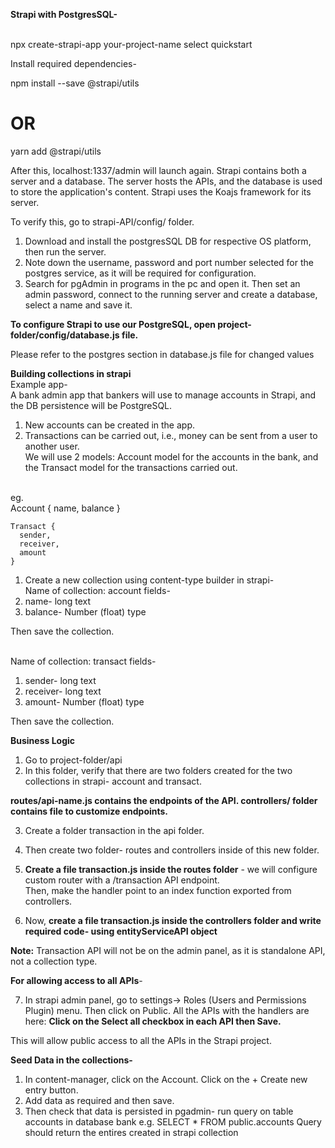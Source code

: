 **Strapi with PostgresSQL-** <br/><br/>

npx create-strapi-app your-project-name 
select quickstart <br/>

Install required dependencies-<br/>

npm install --save @strapi/utils
# OR
yarn add @strapi/utils <br/>

After this, localhost:1337/admin will launch again. 
Strapi contains both a server and a database. The server hosts the APIs, and the database is used to store the application's content.
Strapi uses the Koajs framework for its server. <br/>

To verify this, go to strapi-API/config/ folder.<br/>

1. Download and install the postgresSQL DB for respective OS platform, then run the server. 
2. Note down the username, password and port number selected for the postgres service, as it will be required for configuration.
3. Search for pgAdmin in programs in the pc and open it. Then set an admin password, connect to the running server and create a database, select a name and save it.<br/>

**To configure Strapi to use our PostgreSQL, open project-folder/config/database.js file.** <br/>

Please refer to the postgres section in database.js file for changed values<br/>

**Building collections in strapi** 
<br/>
Example app- <br/>
A bank admin app that bankers will use to manage accounts in Strapi, and the DB persistence will be PostgreSQL. <br/>
1. New accounts can be created in the app.
2. Transactions can be carried out, i.e., money can be sent from a user to another user.<br/>
We will use 2 models: Account model for the accounts in the bank, and the Transact model for the transactions carried out. <br/><br/>

eg. <br/>
    Account {
      name, 
      balance
    } 

    Transact {
      sender,
      receiver,
      amount
    } 

1. Create a new collection using content-type builder in strapi- <br/>
Name of collection: account
fields- 
1. name- long text 
2. balance- Number (float) type <br/>

Then save the collection. <br/><br/>

Name of collection: transact
fields- 
1. sender- long text 
2. receiver- long text
2. amount- Number (float) type <br/>

Then save the collection. <br/>

**Business Logic** 
1. Go to project-folder/api
2. In this folder, verify that there are two folders created for the two collections in strapi- account and transact.

**routes/api-name.js contains the endpoints of the API.
controllers/ folder contains file to customize endpoints.** <br/>

3. Create a folder transaction in the api folder.
4. Then create two folder- routes and controllers inside of this new folder.<br/>

5. **Create a file transaction.js inside the routes folder** - we will configure custom router with a /transaction API endpoint. <br/>
Then, make the handler point to an index function exported from controllers.
6. Now, **create a file transaction.js inside the controllers folder and write required code- using entityServiceAPI object** <br/>

**Note:** Transaction API will not be on the admin panel, as it is standalone API, not a collection type.<br/>

**For allowing access to all APIs**-<br/>

7. In strapi admin panel, go to settings-> Roles (Users and Permissions Plugin) menu. Then click on Public.
All the APIs with the handlers are here: 
**Click on the Select all checkbox in each API then Save.** <br/>

This will allow public access to all the APIs in the Strapi project. <br/>

**Seed Data in the collections-**
1. In content-manager, click on the Account. Click on the + Create new entry button.
2. Add data as required and then save.
3. Then check that data is persisted in pgadmin- run query on table accounts in database bank 
e.g. SELECT * FROM public.accounts
Query should return the entires created in strapi collection
